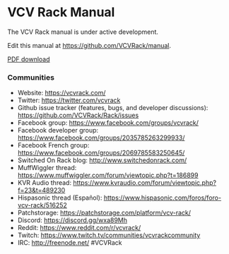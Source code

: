 # VCV Rack Manual

The VCV Rack manual is under active development.

Edit this manual at https://github.com/VCVRack/manual.

[PDF download](VCV-Rack-manual.pdf)


### Communities

- Website: https://vcvrack.com/
- Twitter: https://twitter.com/vcvrack
- Github issue tracker (features, bugs, and developer discussions): https://github.com/VCVRack/Rack/issues
- Facebook group: https://www.facebook.com/groups/vcvrack/
- Facebook developer group: https://www.facebook.com/groups/2035785263299933/
- Facebook French group: https://www.facebook.com/groups/2069785583250645/
- Switched On Rack blog: http://www.switchedonrack.com/
- MuffWiggler thread: https://www.muffwiggler.com/forum/viewtopic.php?t=186899
- KVR Audio thread: https://www.kvraudio.com/forum/viewtopic.php?f=23&t=489230
- Hispasonic thread (Español): https://www.hispasonic.com/foros/foro-vcv-rack/516252
- Patchstorage: https://patchstorage.com/platform/vcv-rack/
- Discord: https://discord.gg/wxa89Mh
- Reddit: https://www.reddit.com/r/vcvrack/
- Twitch: https://www.twitch.tv/communities/vcvrackcommunity
- IRC: http://freenode.net/ #VCVRack
